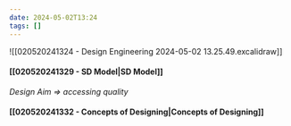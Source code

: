 ```yaml
---
date: 2024-05-02T13:24
tags: []
---
```

![[020520241324 - Design Engineering 2024-05-02 13.25.49.excalidraw]]
#### [[020520241329 - SD Model|SD Model]]
*Design Aim => accessing quality*
#### [[020520241332 - Concepts of Designing|Concepts of Designing]]
